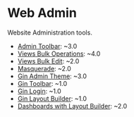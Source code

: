 # Web Admin

Website Administration tools.

* [Admin Toolbar](https://www.drupal.org/project/admin_toolbar): ~3.0
* [Views Bulk Operations](https://www.drupal.org/project/views_bulk_operations): ~4.0
* [Views Bulk Edit](https://www.drupal.org/project/views_bulk_edit): ~2.0
* [Masquerade](https://www.drupal.org/project/masquerade): ~2.0
* [Gin Admin Theme](https://www.drupal.org/project/gin): ~3.0
* [Gin Toolbar](https://www.drupal.org/project/gin_toolbar): ~1.0
* [Gin Login](https://www.drupal.org/project/gin_login): ~1.0
* [Gin Layout Builder](https://www.drupal.org/project/gin_lb): ~1.0
* [Dashboards with Layout Builder](https://www.drupal.org/project/dashboards): ~2.0